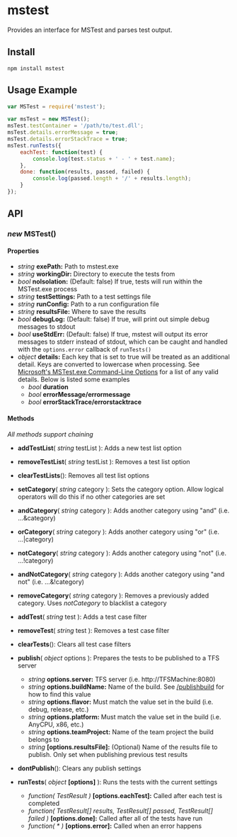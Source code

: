 # mstest

Provides an interface for MSTest and parses test output.

## Install

    npm install mstest

## Usage Example

```javascript
var MSTest = require('mstest');

var msTest = new MSTest();
msTest.testContainer = '/path/to/test.dll';
msTest.details.errorMessage = true;
msTest.details.errorStackTrace = true;
msTest.runTests({
    eachTest: function(test) {
        console.log(test.status + ' - ' + test.name);
    },
    done: function(results, passed, failed) {
        console.log(passed.length + '/' + results.length);
    }
});
```

## API

### *new* MSTest()

#### Properties

* *string* **exePath:** Path to mstest.exe
* *string* **workingDir:** Directory to execute the tests from
* *bool* **noIsolation:** (Default: false) If true, tests will run within the MSTest.exe process
* *string* **testSettings:** Path to a test settings file
* *string* **runConfig:** Path to a run configuration file
* *string* **resultsFile:** Where to save the results
* *bool* **debugLog:** (Default: false) If true, will print out simple debug messages to stdout
* *bool* **useStdErr:** (Default: false) If true, mstest will output its error messages to stderr instead of stdout, which can be caught and handled with the `options.error` callback of `runTests()`
* *object* **details:** Each key that is set to true will be treated as an additional detail. Keys are converted to lowercase when processing. See [Microsoft's MSTest.exe Command-Line Options][1] for a list of any valid details. Below is listed some examples
    * *bool* **duration**
    * *bool* **errorMessage/errormessage**
    * *bool* **errorStackTrace/errorstacktrace**

#### Methods
*All methods support chaining*

* **addTestList**( *string* testList ): Adds a new test list option
* **removeTestList**( *string* testList ): Removes a test list option
* **clearTestLists**(): Removes all test list options
* **setCategory**( *string* category ): Sets the category option. Allow logical operators will do this if no other categories are set
* **andCategory**( *string* category ): Adds another category using "and" (i.e. ...&category)
* **orCategory**( *string* category ): Adds another category using "or" (i.e. ...|category)
* **notCategory**( *string* category ): Adds another category using "not" (i.e. ...!category)
* **andNotCategory**( *string* category ): Adds another category using "and not" (i.e. ...&!category)
* **removeCategory**( *string* category ): Removes a previously added category. Uses *notCategory* to blacklist a category
* **addTest**( *string* test ): Adds a test case filter
* **removeTest**( *string* test ): Removes a test case filter
* **clearTests**(): Clears all test case filters
* **publish**( *object* options ): Prepares the tests to be published to a TFS server
    * *string* **options.server:** TFS server (i.e. http://TFSMachine:8080)
    * *string* **options.buildName:** Name of the build. See [/publishbuild][2] for how to find this value
    * *string* **options.flavor:** Must match the value set in the build (i.e. debug, release, etc.)
    * *string* **options.platform:** Must match the value set in the build (i.e. AnyCPU, x86, etc.)
    * *string* **options.teamProject:** Name of the team project the build belongs to
    * *string* **[options.resultsFile]:** (Optional) Name of the results file to publish. Only set when publishing previous test results
* **dontPublish**(): Clears any publish settings
* **runTests**( *object* **[options]** ): Runs the tests with the current settings
    * *function( TestResult )* **[options.eachTest]:** Called after each test is completed
    * *function( TestResult[] results, TestResult[] passed, TestResult[] failed )* **[options.done]:** Called after all of the tests have run
    * *function( * )* **[options.error]:**  Called when an error happens


  [1]: http://msdn.microsoft.com/en-us/library/ms182489.aspx
  [2]: http://msdn.microsoft.com/en-us/library/ms243151.aspx
